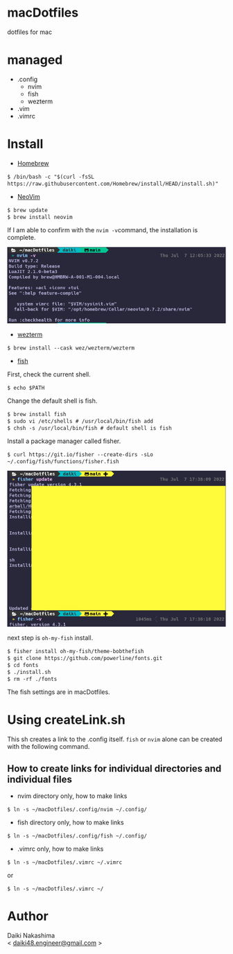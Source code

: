 # macDotfiles

dotfiles for mac

# managed

- .config
  - nvim
  - fish
  - wezterm
- .vim
- .vimrc

# Install

- [Homebrew](https://brew.sh/index_ja)

```
$ /bin/bash -c "$(curl -fsSL https://raw.githubusercontent.com/Homebrew/install/HEAD/install.sh)"
```

- [NeoVim](https://neovim.io/)

```
$ brew update
$ brew install neovim
```

If I am able to confirm with the `nvim -v`command, the installation is complete.

![nvim_-v](/doc/images/nvim-v.png)

- [wezterm](https://wezfurlong.org/wezterm/install/macos.html)

```
$ brew install --cask wez/wezterm/wezterm
```

- [fish](https://github.com/oh-my-fish/oh-my-fish)

First, check the current shell.

```
$ echo $PATH
```

Change the default shell is fish.

```
$ brew install fish
$ sudo vi /etc/shells # /usr/local/bin/fish add
$ chsh -s /usr/local/bin/fish # default shell is fish
```

Install a package manager called fisher.

```
$ curl https://git.io/fisher --create-dirs -sLo ~/.config/fish/functions/fisher.fish
```

![fisher](/doc/images/fisher.png)

next step is `oh-my-fish` install.

```
$ fisher install oh-my-fish/theme-bobthefish
$ git clone https://github.com/powerline/fonts.git
$ cd fonts
$ ./install.sh
$ rm -rf ./fonts
```

The fish settings are in macDotfiles.

# Using createLink.sh

This sh creates a link to the .config itself. `fish` or `nvim` alone can be created with the following command.

## How to create links for individual directories and individual files

- nvim directory only, how to make links

```
$ ln -s ~/macDotfiles/.config/nvim ~/.config/
```

- fish directory only, how to make links

```
$ ln -s ~/macDotfiles/.config/fish ~/.config/
```

- .vimrc only, how to make links

```
$ ln -s ~/macDotfiles/.vimrc ~/.vimrc
```

or

```
$ ln -s ~/macDotfiles/.vimrc ~/
```

# Author

Daiki Nakashima  
< daiki48.engineer@gmail.com >
